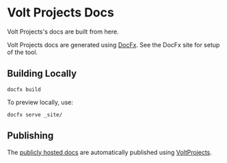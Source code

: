 # Volt Projects Docs

Volt Projects's docs are built from here.

Volt Projects docs are generated using [DocFx](https://dotnet.github.io/docfx/). See the DocFx site for setup of the tool.

## Building Locally

```
docfx build
```

To preview locally, use:

```
docfx serve _site/
```

## Publishing

The [publicly hosted docs](https://projects.voltstro.dev/VoltProjects/latest/) are automatically published using [VoltProjects](https://github.com/Voltstro/VoltProjects).

